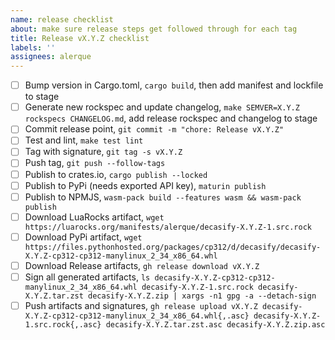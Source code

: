 ```yaml
---
name: release checklist
about: make sure release steps get followed through for each tag
title: Release vX.Y.Z checklist
labels: ''
assignees: alerque
---
```


- [ ] Bump version in Cargo.toml, `cargo build`, then add manifest and lockfile to stage
- [ ] Generate new rockspec and update changelog, `make SEMVER=X.Y.Z rockspecs CHANGELOG.md`, add release rockspec and changelog to stage
- [ ] Commit release point, `git commit -m "chore: Release vX.Y.Z"`
- [ ] Test and lint, `make test lint`
- [ ] Tag with signature, `git tag -s vX.Y.Z`
- [ ] Push tag, `git push --follow-tags`
- [ ] Publish to crates.io, `cargo publish --locked`
- [ ] Publish to PyPi (needs exported API key), `maturin publish`
- [ ] Publish to NPMJS, `wasm-pack build --features wasm && wasm-pack publish`
- [ ] Download LuaRocks artifact, `wget https://luarocks.org/manifests/alerque/decasify-X.Y.Z-1.src.rock`
- [ ] Download PyPi artifact, `wget https://files.pythonhosted.org/packages/cp312/d/decasify/decasify-X.Y.Z-cp312-cp312-manylinux_2_34_x86_64.whl`
- [ ] Download Release artifacts, `gh release download vX.Y.Z`
- [ ] Sign all generated artifacts, `ls decasify-X.Y.Z-cp312-cp312-manylinux_2_34_x86_64.whl decasify-X.Y.Z-1.src.rock decasify-X.Y.Z.tar.zst decasify-X.Y.Z.zip | xargs -n1 gpg -a --detach-sign`
- [ ] Push artifacts and signatures, `gh release upload vX.Y.Z decasify-X.Y.Z-cp312-cp312-manylinux_2_34_x86_64.whl{,.asc} decasify-X.Y.Z-1.src.rock{,.asc} decasify-X.Y.Z.tar.zst.asc decasify-X.Y.Z.zip.asc`
